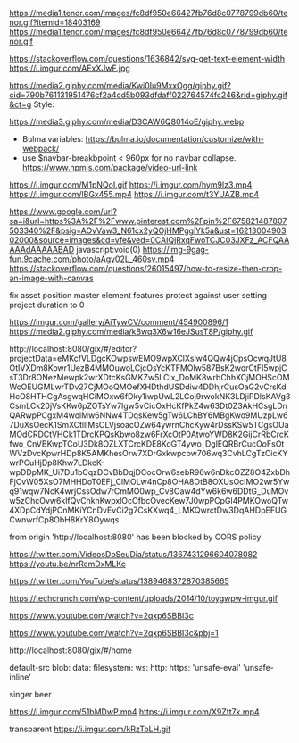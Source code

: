https://media1.tenor.com/images/fc8df950e66427fb76d8c0778799db60/tenor.gif?itemid=18403169
https://media1.tenor.com/images/fc8df950e66427fb76d8c0778799db60/tenor.gif

https://stackoverflow.com/questions/1636842/svg-get-text-element-width
https://i.imgur.com/AExXJwF.jpg

https://media2.giphy.com/media/Kwi0Iu9MxxOgg/giphy.gif?cid=790b761131951476cf2a4cd5b093dfdaff022764574fc246&rid=giphy.gif&ct=g
Style:

https://media3.giphy.com/media/D3CAW6Q8014oE/giphy.webp

- Bulma variables: https://bulma.io/documentation/customize/with-webpack/
- use \$navbar-breakbpoint < 960px for no navbar collapse.
https://www.npmjs.com/package/video-url-link

https://i.imgur.com/M1pNQoI.gif
https://i.imgur.com/hym9lz3.mp4
https://i.imgur.com/lBGx455.mp4
https://i.imgur.com/t3YUAZB.mp4

https://www.google.com/url?sa=i&url=https%3A%2F%2Fwww.pinterest.com%2Fpin%2F675821487807503340%2F&psig=AOvVaw3_N61cx2yQOjHMPggiYk5a&ust=1621300490302000&source=images&cd=vfe&ved=0CAIQjRxqFwoTCJC03JXFz_ACFQAAAAAdAAAAABAD
javascript:void(0)
https://img-9gag-fun.9cache.com/photo/aAgy02L_460sv.mp4
https://stackoverflow.com/questions/26015497/how-to-resize-then-crop-an-image-with-canvas

fix asset position
master element features
protect against user setting project duration to 0



https://imgur.com/gallery/AiTywCV/comment/454900896/1
https://media2.giphy.com/media/kBwq3X6w16eJSusT8P/giphy.gif

http://localhost:8080/gix/#/editor?projectData=eMKcfVLDgcKOwpswEMO9wpXClXslw4QQw4jCpsOcwqJtU8OtIVXDm8Kowr1UezB4MMOuwoLCjcOsYcKTFMOlw587BsK2wqrCtFI5wpjCsT3Dr8ONezMewpk2wrXDtcKsGMKZw5LClx_DoMK8wrbChhXCjMOHScOMWcOEUGMLwrTDv27CjMOoQMOefXHDthdUSDdiw4DDhjrCusOaG2vCrsKdHcO8HTHCgAsgwqHCiMOxw6fDky1iwpUwL2LCoj9rwokNK3LDjiPDlsKAVg3CsmLCk20jVsKKw6pZOTsYw7lgw5vCicOxHcKfPkZ4w63Dt0Z3AkHCsgLDnQARwpPCgxM4wolMw6NNw4TDqsKew5gTw6LChBY6MBgKwo9MUzpLw67DuXsOecK1SmXCtlllMsOLVjsoacOZw64ywrnChcKyw4rDssKSw5TCgsOUaMOdCRDCtVHCk1TDrcKPQsKbwo8zw6FrXcOtP0AtwoYWD8K2GijCrRbCrcKfwo_CnVBKwpTCoU3Dk8OZLXTCrcKDE8KoGT4ywo_DglEQRBrCucOoFsOtWVzDvcKpwrHDp8K5AMKhesOrw7XDrGxkwpcpw706wq3CvhLCgTzCicKYwrPCuHjDp8Khw7LDkcK-wpDDpMK_Ui7Du1bCqzDCvBbDqjDCocOrw6sebR96w6nDkcOZZ8O4ZxbDhFjCvW05XsO7MHHDoT0EFj_ClMOLw4nCp8OHA8OtB8OXUsOcIMO2wr5Ywq91wqw7NcK4wrjCssOdw7rCmMO0wp_Cv8Oaw4dYw6k6w6DDtG_DuMOvw5zChcOvw6klfQvChkhKwpxlOcOfbcOvecKew7J0wpPCpGl4PMKOwoQTw4XDpCdYdjPCnMKiYCnDvEvCi2g7CsKXwq4_LMKQwrctDw3DqAHDpEFUGCwnwrfCp8ObH8KrY8Oywqs


from origin 'http://localhost:8080' has been blocked by CORS policy

https://twitter.com/VideosDoSeuDia/status/1367431296604078082
https://youtu.be/nrRcmDxMLKc


https://twitter.com/YouTube/status/1389468372870385665


https://techcrunch.com/wp-content/uploads/2014/10/toygwpw-imgur.gif

https://www.youtube.com/watch?v=2qxp6SBBI3c

https://www.youtube.com/watch?v=2qxp6SBBI3c&pbj=1

http://localhost:8080/gix/#/home

default-src blob: data: filesystem: ws: http: https: 'unsafe-eval' 'unsafe-inline'


singer beer

https://i.imgur.com/51bMDwP.mp4
https://i.imgur.com/X9Ztt7k.mp4



transparent
https://i.imgur.com/kRzToLH.gif